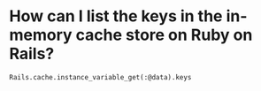 # How can I list the keys in the in-memory cache store on Ruby on Rails?

`Rails.cache.instance_variable_get(:@data).keys`

